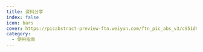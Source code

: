 ```yaml
---
title: 资料分享
index: false
icon: bars
cover: https://picabstract-preview-ftn.weiyun.com/ftn_pic_abs_v3/c951d90e6913552328b07448020ec877a6f70a1024901065ff8530221a02c88c21bb7cf66c754b9566af68fb483e0c54?pictype=scale&from=30013&version=3.3.3.3&fname=2024-08-01ZdNGh.jpg&size=750
category:
  - 使用指南
---
```


<Catalog />

